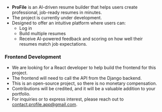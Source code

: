 - **ProFile** is an AI-driven resume builder that helps users create professional, job-ready resumes in minutes.
- The project is currently under development.
- Designed to offer an intuitive platform where users can:
  - Log in
  - Build multiple resumes
  - Receive AI-powered feedback and scoring on how well their resumes match job expectations.

### **Frontend Development**
- We are looking for a React developer to help build the frontend for this project.
- The frontend will need to call the API from the Django backend.
- This is an open-source project, so there is no monetary compensation.
- Contributions will be credited, and it will be a valuable addition to your portfolio.
- For inquiries or to express interest, please reach out to [contact.profile.app@gmail.com](mailto:contact.profile.app@gmail.com).